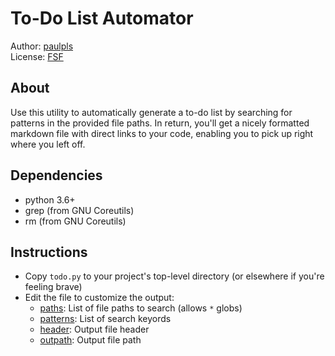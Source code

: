 # To-Do List Automator
Author: [paulpls](https://github.com/paulpls)  
License: [FSF](LICENSE.md)



## About
Use this utility to automatically generate a to-do list by searching for patterns in the provided file paths. In return, you'll get a nicely formatted markdown file with direct links to your code, enabling you to pick up right where you left off.



## Dependencies
- python 3.6+
- grep (from GNU Coreutils)
- rm (from GNU Coreutils)



## Instructions
- Copy `todo.py` to your project's top-level directory (or elsewhere if you're feeling brave)
- Edit the file to customize the output:
  * [paths](todo.py#L40): List of file paths to search (allows `*` globs) 
  * [patterns](todo.py#L44): List of search keyords
  * [header](todo.py#L48): Output file header
  * [outpath](todo.py#L49): Output file path



